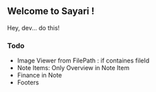 ## Welcome to Sayari !

Hey, dev... do this!

### Todo

- Image Viewer from FilePath : if containes fileId
- Note Items: Only Overview in Note Item
- Finance in Note
- Footers
